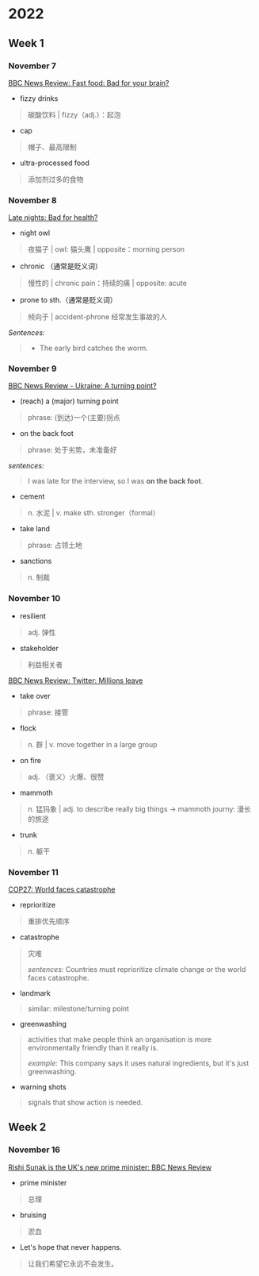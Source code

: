 # 2022

## Week 1

### November 7

[BBC News Review: Fast food: Bad for your brain?](https://www.youtube.com/watch?v=7oCLZGg0E4A&list=PLcetZ6gSk968l1s4WuxwyhiyEUmg5GOZC&index=5&t=304s)

- fizzy drinks

> 碳酸饮料 | fizzy（adj.）：起泡

- cap

> 帽子、最高限制

- ultra-processed food

> 添加剂过多的食物

### November 8

[Late nights: Bad for health?](https://www.youtube.com/watch?v=LXrh2AJa8nU&list=PLcetZ6gSk968l1s4WuxwyhiyEUmg5GOZC&index=8)

- night owl

> 夜猫子 | owl: 猫头鹰 | opposite：morning person

- chronic （通常是贬义词）

> 慢性的 | chronic pain：持续的痛 | opposite: acute

- prone to sth.（通常是贬义词）

> 倾向于 | accident-phrone 经常发生事故的人

*Sentences:*

> - The early bird catches the worm.

### November 9

[BBC News Review - Ukraine: A turning point?](https://www.youtube.com/watch?v=dEbqbZVYzwY&list=PLcetZ6gSk968l1s4WuxwyhiyEUmg5GOZC&index=8)

- (reach) a (major) turning point

> phrase: (到达)一个(主要)拐点

- on the back foot

> phrase: 处于劣势，未准备好

*sentences:*

> I was late for the interview, so I was **on the back foot**.


- cement

> n. 水泥 | v. make sth. stronger（formal）

- take land

> phrase: 占领土地

- sanctions

> n. 制裁

### November 10

- resilient

> adj. 弹性

- stakeholder

> 利益相关者

[BBC News Review: Twitter: Millions leave](https://www.youtube.com/watch?v=zFMT3timtAc&t=315s)

- take over

> phrase: 接管

- flock

> n. 群 | v. move together in a large group

- on fire

> adj. （褒义）火爆、很赞

- mammoth

> n. 猛犸象 | adj. to describe really big things -> mammoth journy: 漫长的旅途

- trunk

> n. 躯干

### November 11

[COP27: World faces catastrophe](https://www.youtube.com/watch?v=UQLUk942GPk&t=19s)

- reprioritize

> 重排优先顺序

- catastrophe

> 灾难
> 
> *sentences:*
> Countries must reprioritize climate change or the world faces catastrophe.

- landmark
  
> similar: milestone/turning point

- greenwashing

> activities that make people think an organisation is more environmentally friendly than it really is.
>
> *example:* This company says it uses natural ingredients, but it's just greenwashing.

- warning shots

> signals that show action is needed.

## Week 2

### November 16

[Rishi Sunak is the UK's new prime minister: BBC News Review](https://www.youtube.com/watch?v=ZJnpOAl4h6Y)

- prime minister

> 总理

- bruising

> 淤血

- Let's hope that never happens.

> 让我们希望它永远不会发生。
